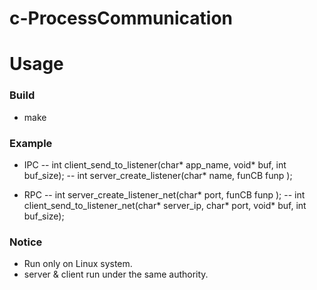 c-ProcessCommunication
================

 
Usage
================

### Build 
 
- make 


### Example

- IPC
-- int client_send_to_listener(char* app_name, void* buf, int buf_size);
-- int server_create_listener(char* name, funCB funp );

- RPC
-- int server_create_listener_net(char* port, funCB funp );
-- int client_send_to_listener_net(char* server_ip, char* port, void* buf, int buf_size);

### Notice 

- Run only on Linux system. 
- server & client run under the same authority.
 